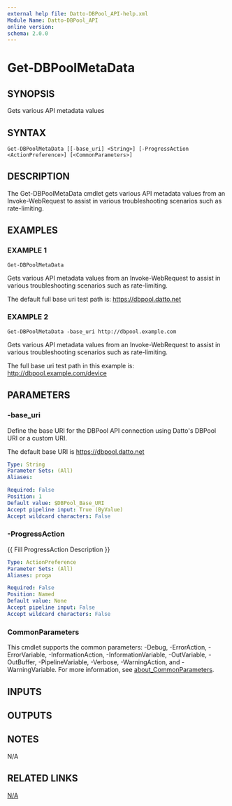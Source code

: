 ```yaml
---
external help file: Datto-DBPool_API-help.xml
Module Name: Datto-DBPool_API
online version:
schema: 2.0.0
---
```


# Get-DBPoolMetaData

## SYNOPSIS
Gets various API metadata values

## SYNTAX

```
Get-DBPoolMetaData [[-base_uri] <String>] [-ProgressAction <ActionPreference>] [<CommonParameters>]
```

## DESCRIPTION
The Get-DBPoolMetaData cmdlet gets various API metadata values from an
Invoke-WebRequest to assist in various troubleshooting scenarios such
as rate-limiting.

## EXAMPLES

### EXAMPLE 1
```
Get-DBPoolMetaData
```

Gets various API metadata values from an Invoke-WebRequest to assist
in various troubleshooting scenarios such as rate-limiting.

The default full base uri test path is:
    https://dbpool.datto.net

### EXAMPLE 2
```
Get-DBPoolMetaData -base_uri http://dbpool.example.com
```

Gets various API metadata values from an Invoke-WebRequest to assist
in various troubleshooting scenarios such as rate-limiting.

The full base uri test path in this example is:
    http://dbpool.example.com/device

## PARAMETERS

### -base_uri
Define the base URI for the DBPool API connection using Datto's DBPool URI or a custom URI.

The default base URI is https://dbpool.datto.net

```yaml
Type: String
Parameter Sets: (All)
Aliases:

Required: False
Position: 1
Default value: $DBPool_Base_URI
Accept pipeline input: True (ByValue)
Accept wildcard characters: False
```

### -ProgressAction
{{ Fill ProgressAction Description }}

```yaml
Type: ActionPreference
Parameter Sets: (All)
Aliases: proga

Required: False
Position: Named
Default value: None
Accept pipeline input: False
Accept wildcard characters: False
```

### CommonParameters
This cmdlet supports the common parameters: -Debug, -ErrorAction, -ErrorVariable, -InformationAction, -InformationVariable, -OutVariable, -OutBuffer, -PipelineVariable, -Verbose, -WarningAction, and -WarningVariable. For more information, see [about_CommonParameters](http://go.microsoft.com/fwlink/?LinkID=113216).

## INPUTS

## OUTPUTS

## NOTES
N/A

## RELATED LINKS

[N/A]()

